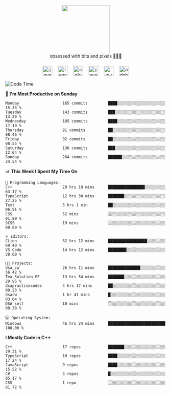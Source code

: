 


  <div align="center">
    
   <img src = "https://i.postimg.cc/W1R4TF4j/d6kpuve-c97567cf-518b-4b86-a271-5c89d88d22f7.gif"  width=150px height=150px />
 </div>

<div align="center">
  obsessed with bits and pixels 🧑‍💻🎨
</div>

  ###
<div align="center">
 <img src="https://cdn.jsdelivr.net/gh/devicons/devicon/icons/javascript/javascript-original.svg" height="30" alt="javascript logo"  />
  <img width="10" />
  <img src="https://cdn.jsdelivr.net/gh/devicons/devicon/icons/react/react-original.svg" height="30" alt="react logo"  />
  <img width="10" />
   <!--<img src="https://cdn.jsdelivr.net/gh/devicons/devicon/icons/nodejs/nodejs-original.svg" height="30" alt="nodejs logo"  />
  <img width="10" />
 <img src="https://cdn.jsdelivr.net/gh/devicons/devicon/icons/flutter/flutter-original.svg" height="30" alt="flutter logo"  />
 <img width="10" />-->
  <img src="https://cdn.jsdelivr.net/gh/devicons/devicon/icons/cplusplus/cplusplus-original.svg" height="30" alt="cpluplus logo"  />
  <img width="10" />
  <img src="https://cdn.jsdelivr.net/gh/devicons/devicon/icons/java/java-original.svg" height="30" alt="java logo"  />
  <img width="10" />
  <img src="https://skillicons.dev/icons?i=mysql" height="30" alt="mysql logo"  />
  <img width="10" />
  <img src="https://skillicons.dev/icons?i=pr" height="30" alt="adobepremierepro logo"  />
</div>

<!--START_SECTION:waka-->
![Code Time](http://img.shields.io/badge/Code%20Time-1%2C150%20hrs%202%20mins-blue)

📅 **I'm Most Productive on Sunday** 

```text
Monday                   165 commits         ████░░░░░░░░░░░░░░░░░░░░░   15.33 % 
Tuesday                  143 commits         ███░░░░░░░░░░░░░░░░░░░░░░   13.29 % 
Wednesday                185 commits         ████░░░░░░░░░░░░░░░░░░░░░   17.19 % 
Thursday                 91 commits          ██░░░░░░░░░░░░░░░░░░░░░░░   08.46 % 
Friday                   92 commits          ██░░░░░░░░░░░░░░░░░░░░░░░   08.55 % 
Saturday                 136 commits         ███░░░░░░░░░░░░░░░░░░░░░░   12.64 % 
Sunday                   264 commits         ██████░░░░░░░░░░░░░░░░░░░   24.54 % 
```


📊 **This Week I Spent My Time On** 

```text
💬 Programming Languages: 
C++                      29 hrs 19 mins      ████████████████░░░░░░░░░   63.17 % 
TypeScript               12 hrs 38 mins      ███████░░░░░░░░░░░░░░░░░░   27.25 % 
Text                     3 hrs 1 min         ██░░░░░░░░░░░░░░░░░░░░░░░   06.51 % 
CSS                      52 mins             ░░░░░░░░░░░░░░░░░░░░░░░░░   01.89 % 
SCSS                     19 mins             ░░░░░░░░░░░░░░░░░░░░░░░░░   00.69 % 

🔥 Editors: 
CLion                    32 hrs 12 mins      █████████████████░░░░░░░░   69.40 % 
VS Code                  14 hrs 12 mins      ████████░░░░░░░░░░░░░░░░░   30.60 % 

🐱‍💻 Projects: 
dsa_cw                   26 hrs 11 mins      ██████████████░░░░░░░░░░░   56.42 % 
Tea_Solution_FE          13 hrs 54 mins      ███████░░░░░░░░░░░░░░░░░░   29.95 % 
dsapractisecodes         4 hrs 17 mins       ██░░░░░░░░░░░░░░░░░░░░░░░   09.23 % 
dsacw                    1 hr 41 mins        █░░░░░░░░░░░░░░░░░░░░░░░░   03.64 % 
DSA self                 10 mins             ░░░░░░░░░░░░░░░░░░░░░░░░░   00.38 % 

💻 Operating System: 
Windows                  46 hrs 24 mins      █████████████████████████   100.00 % 
```

**I Mostly Code in C++** 

```text
C++                      17 repos            ███████░░░░░░░░░░░░░░░░░░   29.31 % 
TypeScript               10 repos            ████░░░░░░░░░░░░░░░░░░░░░   17.24 % 
JavaScript               9 repos             ████░░░░░░░░░░░░░░░░░░░░░   15.52 % 
C#                       3 repos             █░░░░░░░░░░░░░░░░░░░░░░░░   05.17 % 
CSS                      1 repo              ░░░░░░░░░░░░░░░░░░░░░░░░░   01.72 % 
```




<!--END_SECTION:waka-->
